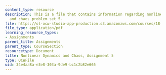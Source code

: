 ```yaml
---
content_type: resource
description: This is a file that contains information regarding nonlinear dynamics
  and chaos problem set 5.
file: https://ol-ocw-studio-app-production.s3.amazonaws.com/courses/18-385j-nonlinear-dynamics-and-chaos-fall-2014/34e4aa8ae3e8303a9de9bc1c2b82e665_MIT18_385JF14_Pset5.pdf
file_type: application/pdf
learning_resource_types:
- Assignments
parent_title: Assignments
parent_type: CourseSection
resourcetype: Document
title: Nonlinear Dynamics and Chaos, Assignment 5
type: OCWFile
uid: 34e4aa8a-e3e8-303a-9de9-bc1c2b82e665
---
```

